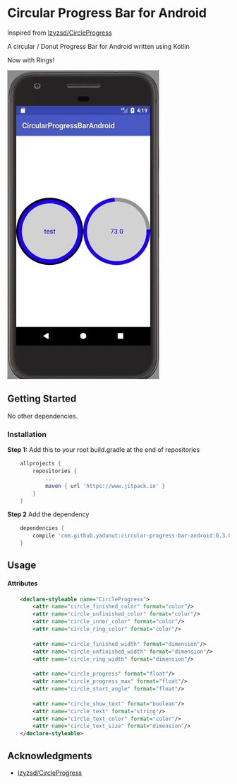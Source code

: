# Circular Progress Bar for Android

Inspired from [lzyzsd/CircleProgress](https://github.com/lzyzsd/CircleProgress)

A circular / Donut Progress Bar for Android written using Kotlin

Now with Rings!

![Progress bar](demos/progressbar.gif)

## Getting Started
No other dependencies. 
### Installation

**Step 1:** 
Add this to your root build.gradle at the end of repositories
```groovy
	allprojects {
		repositories {
			...
			maven { url 'https://www.jitpack.io' }
		}
	}
```
**Step 2**
Add the dependency
```groovy
	dependencies {
		compile 'com.github.yadunut:circular-progress-bar-android:0.3.0'
	}
```
## Usage
#### Attributes
```xml
    <declare-styleable name="CircleProgress">
        <attr name="circle_finished_color" format="color"/>
        <attr name="circle_unfinished_color" format="color"/>
        <attr name="circle_inner_color" format="color"/>
        <attr name="circle_ring_color" format="color"/>

        <attr name="circle_finished_width" format="dimension"/>
        <attr name="circle_unfinished_width" format="dimension"/>
        <attr name="circle_ring_width" format="dimension"/>

        <attr name="circle_progress" format="float"/>
        <attr name="circle_progress_max" format="float"/>
        <attr name="circle_start_angle" format="float"/>

        <attr name="circle_show_text" format="boolean"/>
        <attr name="circle_text" format="string"/>
        <attr name="circle_text_color" format="color"/>
        <attr name="circle_text_size" format="dimension"/>
    </declare-styleable>
```

## Acknowledgments

* [lzyzsd/CircleProgress](https://github.com/lzyzsd/CircleProgress)


